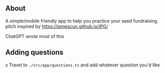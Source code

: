 ## About

A simple/mobile friendly app to help you practice your seed fundraising pitch inspired
by https://jamescun.github.io/iPG/

ChatGPT wrote most of this

## Adding questions
s
Travel to `./src/app/questions.ts` and add whatever question you'd like
